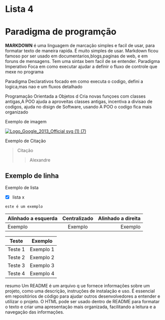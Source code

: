 
# Lista 4

# Paradigma de programção
**MARKDOWN** é uma linguagem de marcação simples e facil de usar, para formatar texto de maneira rapida. É muito simples de usar.
Markdown ficou famoso por ser usado em documentarios,blogs,paginas de web, e em foruns de mensagens.
Tem uma sintax bem facil de se entender.
Paradigma Imperativo 
Foca em como executar ajudar a definir o fluxo de controle que mexe no programa

Paradigma Declarativos
focado em como executa o codigo, defini a logica,mas nao e um fluxos detalhado

Programação Orientada a Objetos d
Cria novas funçoes com classes antigas,A POO ajuda a aproveitas classes antigas, incentiva a divisao de codigos, ajuda no disign de Software, usando A POO o codigo fica mais organizado





Exemplo de imagem

[![Logo_Google_2013_Official svg (1) (7)](https://user-images.githubusercontent.com/55323701/82508957-fad58000-9adc-11ea-899a-b43ba9f83fd8.png)](https://google.com.br)

Exemplo de Citação
> Citação
> >Alexandre
> 
Exemplo de linha
-----
Exemplo de lista
-[x] lista x

` este é um exemplo `


Alinhado a esquerda | Centralizado | Alinhado a direita
:--------- | :------: | -------:
Exemplo | Exemplo | Exemplo

Teste   | Exemplo
------- | ------
Teste 1 | Exemplo 1
Teste 2 | Exemplo 2
Teste 3 | Exemplo 3
Teste 4 | Exemplo 4

resumo
Um README é um arquivo q ue fornece informações sobre um projeto, como uma descrição, instruções de instalação e uso. É essencial em repositórios de código para ajudar outros desenvolvedores a entender e utilizar o projeto. O HTML pode ser usado dentro de README para formatar o texto e criar uma apresentação mais organizada, facilitando a leitura e a navegação das informações.